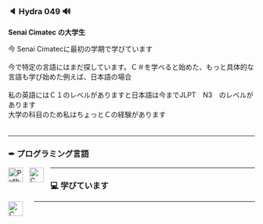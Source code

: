 ### 🔈 Hydra 049 🔊

**Senai Cimatec の大学生**

今 Senai Cimatecに最初の学期で学びています <br>
<br>
今で特定の言語にはまだ探しています。Ｃ＃を学べると始めた、もっと具体的な言語も学び始めた例えば、日本語の場合 <br>
<br>
私の英語にはＣ１のレベルがありますと日本語は今までJLPT　N3　のレベルがあります <br>
大学の科目のため私はちょっとＣの経験があります <br>　


---

### ✒ プログラミング言語

<img align="left" alt="Python" width="30px" style="padding-right:10px;" src="https://cdn.jsdelivr.net/gh/devicons/devicon/icons/python/python-plain.svg" />
<img align="left" alt="C" width="30px" style="padding-right:10px;" src="https://cdn.jsdelivr.net/gh/devicons/devicon/icons/c/c-plain.svg" />

---

### 💻 学びています

<img align="left" alt="C" width="30px" style="padding-right:20px;" src="https://cdn.jsdelivr.net/gh/devicons/devicon/icons/csharp/csharp-plain.svg" />

---
